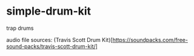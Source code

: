 # simple-drum-kit

trap drums

audio file sources: (Travis Scott Drum Kit)[https://soundpacks.com/free-sound-packs/travis-scott-drum-kit/]
